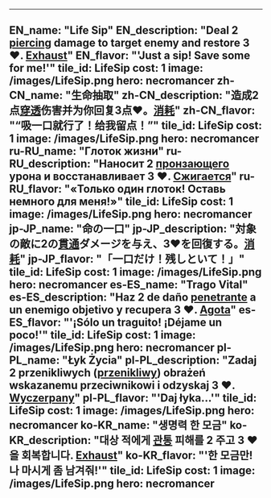 ---

EN_name: "Life Sip"
EN_description: "Deal 2 <u>piercing</u> damage to target enemy and restore 3 ❤️. <u>Exhaust</u>"
EN_flavor: "'Just a sip! Save some for me!'"
tile_id: LifeSip
cost: 1
image: /images/LifeSip.png
hero: necromancer
zh-CN_name: "生命抽取"
zh-CN_description: "造成2点<u>穿透</u>伤害并为你回复3点❤️。<u>消耗</u>"
zh-CN_flavor: "“吸一口就行了！给我留点！”"
tile_id: LifeSip
cost: 1
image: /images/LifeSip.png
hero: necromancer
ru-RU_name: "Глоток жизни"
ru-RU_description: "Наносит 2 <u>пронзающего</u> урона и восстанавливает 3 ❤️. <u>Сжигается</u>"
ru-RU_flavor: "«Только один глоток! Оставь немного для меня!»"
tile_id: LifeSip
cost: 1
image: /images/LifeSip.png
hero: necromancer
jp-JP_name: "命の一口"
jp-JP_description: "対象の敵に2の<u>貫通</u>ダメージを与え、3❤️を回復する。<u>消耗</u>"
jp-JP_flavor: "「一口だけ！残しといて！」"
tile_id: LifeSip
cost: 1
image: /images/LifeSip.png
hero: necromancer
es-ES_name: "Trago Vital"
es-ES_description: "Haz 2 de daño <u>penetrante</u> a un enemigo objetivo y recupera 3 ❤️. <u>Agota</u>"
es-ES_flavor: "'¡Sólo un traguito! ¡Déjame un poco!'"
tile_id: LifeSip
cost: 1
image: /images/LifeSip.png
hero: necromancer
pl-PL_name: "Łyk Życia"
pl-PL_description: "Zadaj 2 przenikliwych (<u>przenikliwy</u>) obrażeń wskazanemu przeciwnikowi i odzyskaj 3 ❤️. <u>Wyczerpany</u>"
pl-PL_flavor: "'Daj łyka...'"
tile_id: LifeSip
cost: 1
image: /images/LifeSip.png
hero: necromancer
ko-KR_name: "생명력 한 모금"
ko-KR_description: "대상 적에게 <u>관통</u> 피해를 2 주고 3 ❤️을 회복합니다. <u>Exhaust</u>"
ko-KR_flavor: "'한 모금만! 나 마시게 좀 남겨줘!'"
tile_id: LifeSip
cost: 1
image: /images/LifeSip.png
hero: necromancer
---